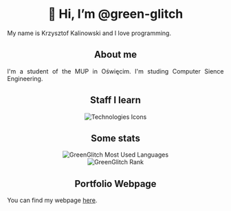 <h1 align="center">👋 Hi, I’m @green-glitch</h1>
<p align="justify">My name is Krzysztof Kalinowski and I love programming.</p>

<h2 align="center">About me</h2>
<p align="justify">I'm a student of the MUP in Oświęcim. I'm studing Computer Sience Engineering.</p>

<h2 align="center">Staff I learn</h2>

<div align="center">
<img src="https://skillicons.dev/icons?i=git,github,html,css,js" alt="Technologies Icons">
</div>

<h2 align="center">Some stats</h2>

<div align="center">
<img src="https://github-readme-stats.vercel.app/api/top-langs/?username=green-glitch&layout=donut&bg_color=000&hide_border=true&title_color=080&custom_title=My%20Top%20Languages&text_color=fff&disable_animations=true" alt="GreenGlitch Most Used Languages"/>
<br />
<img src="https://github-readme-stats.vercel.app/api?username=green-glitch&bg_color=000&hide_border=true&title_color=080&custom_title=My%20Github%20Rank&text_color=fff&disable_animations=true&hide=stars,commits,prs,issues,contribs"  alt="GreenGlitch Rank"/>
</div>

<h2 align="center">Portfolio Webpage</h2>
    <p align="justify">You can find my webpage <a href="https://green-glitch.github.io">here</a>.
</p>
